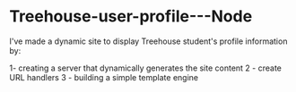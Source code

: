 # Treehouse-user-profile---Node

I've made a dynamic site to display Treehouse student's profile information by:

1- creating a server that dynamically generates the site content
2 - create URL handlers
3 - building a simple template engine
